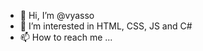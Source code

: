 - 👋 Hi, I’m @vyasso
- 👀 I’m interested in HTML, CSS, JS and C#
- 📫 How to reach me ...

<!---
vyasso/vyasso is a ✨ special ✨ repository because its `README.md` (this file) appears on your GitHub profile.
You can click the Preview link to take a look at your changes.
--->

